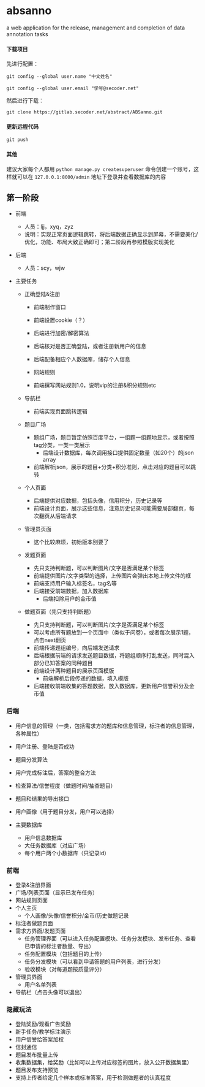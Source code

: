 # absanno

a web application for the release, management and completion of data annotation tasks

#### 下载项目

先进行配置：

`git config --global user.name "中文姓名"`

`git config --global user.email "学号@secoder.net"`

然后进行下载：

`git clone https://gitlab.secoder.net/abstract/ABSanno.git`

#### 更新远程代码

`git push`

#### 其他

建议大家每个人都用 `python manage.py createsuperuser` 命令创建一个账号，这样就可以在 `127.0.0.1:8000/admin` 地址下登录并查看数据库的内容

## 第一阶段

- 前端
  - 人员：ljj，xyq，zyz
  - 说明：实现正常页面逻辑跳转，将后端数据正确显示到屏幕，不需要美化/优化，功能、布局大致正确即可；第二阶段再参照模版实现美化
  
- 后端
  - 人员：scy，wjw
  
- 主要任务
  - 正确登陆&注册
    - 前端制作窗口
    - 前端设置cookie（？）
    - 后端进行加密/解密算法
    - 后端核对是否正确登陆，或者注册新用户的信息
    - 后端配备相应个人数据库，储存个人信息
    
	- 网站规则
    - 前端撰写网站规则1.0，说明vip的注册&积分规则etc
    
  - 导航栏
	  - 前端实现页面跳转逻辑
    
  - 题目广场
    - 题组广场，题目暂定仿照百度平台，一组题一组题地显示，或者按照tag分类，一类一类展示
	  - 后端设计数据库，每次调用接口提供固定数量（如20个）的json array
    - 前端解析json，展示的题目+分类+积分准则，点击对应的题目可以跳转
    
  - 个人页面
    - 后端提供对应数据，包括头像，信用积分，历史记录等
    - 前端设计页面，展示这些信息，注意历史记录可能需要局部翻页，每次翻页从后端请求
	  
  - 管理员页面
    - 这个比较麻烦，初始版本别要了
    
  - 发题页面
	  - 先只支持判断题，可以判断图片/文字是否满足某个标签
    - 前端提供图片/文字类型的选择，上传图片会弹出本地上传文件的框
    - 前端支持用户输入标签名，tag名等
    - 后端接受前端数据，加入数据库
	  - 后端扣除用户的金币值
    
  - 做题页面（先只支持判断题）
    - 先只支持判断题，可以判断图片/文字是否满足某个标签
    - 可以考虑所有题放到一个页面中（类似于问卷），或者每次展示1题，点击next翻页
    - 前端传递题组编号，向后端发送请求
    - 后端根据前端的请求发送题目数据，将题组顺序打乱发送，同时混入部分已知答案的同种题目
    - 前端设计两种题目的展示页面模版
	  - 前端解析后段传递的数据，填入模版
    - 后端接收前端收集的答题数据，放入数据库，更新用户信誉积分及金币值

### 后端

- 用户信息的管理（一类，包括需求方的题库和信息管理，标注者的信息管理，各种属性）
- 用户注册、登陆是否成功
- 题目分发算法
- 用户完成标注后，答案的整合方法
- 检查算法/信誉程度（做题时间/抽查题目）
- 题目和结果的导出接口
- 用户画像（用于题目分发，用户可以选择）


- 主要数据库
  - 用户信息数据库
  - 大任务数据库（对应广场）
  - 每个用户两个小数据库（只记录id）

### 前端

- 登录&注册界面
- 广场/列表页面（显示已发布任务）
- 网站规则页面
- 个人主页
  - 个人画像/头像/信誉积分/金币/历史做题记录
- 标注者做题页面
- 需求方界面/发题页面
  - 任务管理界面（可以进入任务配置模块、任务分发模块、发布任务、查看已申请的标注者数量、导出）
  - 任务配置模块（包括题目的上传）
  - 任务分发模块（可以看到申请答题的用户列表，进行分发）
  - 验收模块（对每道题按质量评分）
- 管理员界面
  - 用户名单列表
- 导航栏（点击头像可以退出）


### 隐藏玩法

- 登陆奖励/观看广告奖励
- 新手任务/教学标注演示
- 用户信誉给答案加权
- 信封通信
- 题目发布批量上传
- 收集数据集，给奖励（比如可以上传对应标签的图片，放入公开数据集里）
- 题目发布支持预览
- 支持上传者给定几个样本或标准答案，用于检测做题者的认真程度
